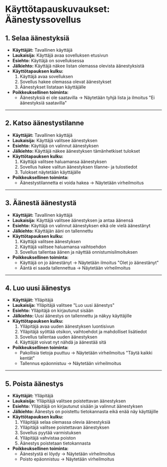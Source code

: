 # Käyttötapauskuvaukset: Äänestyssovellus

## 1. Selaa äänestyksiä

- **Käyttäjät:** Tavallinen käyttäjä  
- **Laukaisija:** Käyttäjä avaa sovelluksen etusivun  
- **Esiehto:** Käyttäjä on sovelluksessa  
- **Jälkiehto:** Käyttäjä näkee listan olemassa olevista äänestyksistä  
- **Käyttötapauksen kulku:**  
  1. Käyttäjä avaa sovelluksen  
  2. Sovellus hakee olemassa olevat äänestykset  
  3. Äänestykset listataan käyttäjälle  
- **Poikkeuksellinen toiminta:**  
  - Äänestyksiä ei ole saatavilla → Näytetään tyhjä lista ja ilmoitus "Ei äänestyksiä saatavilla"

---

## 2. Katso äänestystilanne

- **Käyttäjät:** Tavallinen käyttäjä  
- **Laukaisija:** Käyttäjä valitsee äänestyksen  
- **Esiehto:** Käyttäjä on valinnut äänestyksen  
- **Jälkiehto:** Käyttäjä näkee äänestyksen tämänhetkiset tulokset  
- **Käyttötapauksen kulku:**  
  1. Käyttäjä valitsee haluamansa äänestyksen  
  2. Sovellus hakee valitun äänestyksen tilanne- ja tulostiedot  
  3. Tulokset näytetään käyttäjälle  
- **Poikkeuksellinen toiminta:**  
  - Äänestystilannetta ei voida hakea → Näytetään virheilmoitus

---

## 3. Äänestä äänestystä

- **Käyttäjät:** Tavallinen käyttäjä  
- **Laukaisija:** Käyttäjä valitsee äänestyksen ja antaa äänensä  
- **Esiehto:** Käyttäjä on valinnut äänestyksen eikä ole vielä äänestänyt  
- **Jälkiehto:** Käyttäjän ääni on tallennettu  
- **Käyttötapauksen kulku:**  
  1. Käyttäjä valitsee äänestyksen  
  2. Käyttäjä valitsee haluamansa vaihtoehdon  
  3. Sovellus tallentaa äänen ja näyttää onnistumisilmoituksen  
- **Poikkeuksellinen toiminta:**  
  - Käyttäjä on jo äänestänyt → Näytetään ilmoitus "Olet jo äänestänyt"
  - Ääntä ei saada tallennettua → Näytetään virheilmoitus

---

## 4. Luo uusi äänestys

- **Käyttäjät:** Ylläpitäjä  
- **Laukaisija:** Ylläpitäjä valitsee "Luo uusi äänestys"  
- **Esiehto:** Ylläpitäjä on kirjautunut sisään  
- **Jälkiehto:** Uusi äänestys on tallennettu ja näkyy käyttäjille  
- **Käyttötapauksen kulku:**  
  1. Ylläpitäjä avaa uuden äänestyksen luontisivun  
  2. Ylläpitäjä syöttää otsikon, vaihtoehdot ja mahdolliset lisätiedot  
  3. Sovellus tallentaa uuden äänestyksen  
  4. Käyttäjät voivat nyt nähdä ja äänestää sitä  
- **Poikkeuksellinen toiminta:**  
  - Pakollisia tietoja puuttuu → Näytetään virheilmoitus "Täytä kaikki kentät"
  - Tallennus epäonnistuu → Näytetään virheilmoitus

---

## 5. Poista äänestys

- **Käyttäjät:** Ylläpitäjä  
- **Laukaisija:** Ylläpitäjä valitsee poistettavan äänestyksen  
- **Esiehto:** Ylläpitäjä on kirjautunut sisään ja valinnut äänestyksen  
- **Jälkiehto:** Äänestys on poistettu tietokannasta eikä enää näy käyttäjille  
- **Käyttötapauksen kulku:**  
  1. Ylläpitäjä selaa olemassa olevia äänestyksiä  
  2. Ylläpitäjä valitsee poistettavan äänestyksen  
  3. Sovellus pyytää varmistuksen  
  4. Ylläpitäjä vahvistaa poiston  
  5. Äänestys poistetaan tietokannasta  
- **Poikkeuksellinen toiminta:**  
  - Äänestystä ei löydy → Näytetään virheilmoitus  
  - Poisto epäonnistuu → Näytetään virheilmoitus